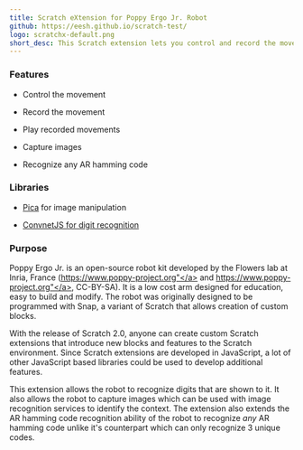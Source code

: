 ```yaml
---
title: Scratch eXtension for Poppy Ergo Jr. Robot
github: https://eesh.github.io/scratch-test/
logo: scratchx-default.png
short_desc: This Scratch extension lets you control and record the movement of the Poppy Ergo Jr. robot and also capture images from the robots camera.
---
```


### Features

* Control the movement

* Record the movement

* Play recorded movements

* Capture images

* Recognize any AR hamming code

### Libraries

* <a href="https://github.com/nodeca/pica">Pica</a> for image manipulation

* <a href="http://cs.stanford.edu/people/karpathy/convnetjs/">ConvnetJS for digit recognition</a>

### Purpose

Poppy Ergo Jr. is an open-source robot kit developed by the Flowers lab at Inria, France (<a href="https://www.poppy-project.org">https://www.poppy-project.org"</a> and <a href="https://www.poppy-education.org">https://www.poppy-project.org"</a>, CC-BY-SA). It is a low cost arm designed for education, easy to build and modify. The robot was originally designed to be programmed with Snap, a variant of Scratch that allows creation of custom blocks.

With the release of Scratch 2.0, anyone can create custom Scratch extensions that introduce new blocks and features to the Scratch environment. Since Scratch extensions are developed in JavaScript, a lot of other JavaScript based libraries could be used to develop additional features.

This extension allows the robot to recognize digits that are shown to it. It also allows the robot to capture images which can be used with image recognition services to identify the context. The extension also extends the AR hamming code recognition ability of the robot to recognize _any_ AR hamming code unlike it's counterpart which can only recognize 3 unique codes.
